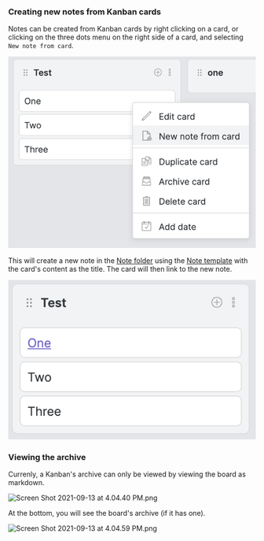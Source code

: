 ### Creating new notes from Kanban cards

Notes can be created from Kanban cards by right clicking on a card, or clicking on the three dots menu on the right side of a card, and selecting `New note from card`.

![400](../Assets/Screen%20Shot%202021-09-13%20at%2012.29.20%20PM.png)

This will create a new note in the [Note folder](../Settings/Note%20folder.md) using the [Note template](../Settings/Note%20template.md) with the card's content as the title. The card will then link to the new note.

![250](../Assets/Screen%20Shot%202021-09-13%20at%2012.33.39%20PM.png)


### Viewing the archive

Currenly, a Kanban's archive can only be viewed by viewing the board as markdown.

<img alt="Screen Shot 2021-09-13 at 4.04.40 PM.png" srcset="/obsidian-kanban/Assets/Screen%20Shot%202021-09-13%20at%204.04.40%20PM.png 2x">

At the bottom, you will see the board's archive (if it has one).

<img alt="Screen Shot 2021-09-13 at 4.04.59 PM.png" srcset="/obsidian-kanban/Assets/Screen%20Shot%202021-09-13%20at%204.04.59%20PM.png 2x">

